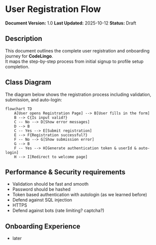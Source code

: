 # User Registration Flow

**Document Version:** 1.0
**Last Updated:** 2025-10-12
**Status:** Draft


## Description
This document outlines the complete user registration and onboarding journey for **CodeLingo**.  
It maps the step-by-step process from initial signup to profile setup completion.
## Class Diagram
The diagram below shows the registration process including validation, submission, and auto-login:

```mermaid
flowchart TD
    A[User opens Registration Page] --> B[User fills in the form]
    B --> C{Is input valid?}
    C -- No --> D[Show error messages]
    D --> B
    C -- Yes --> E[Submit registration]
    E --> F{Registration successful?}
    F -- No --> G[Show submission error]
    G --> B
    F -- Yes --> H[Generate authentication token & userId & auto-login]
    H --> I[Redirect to welcome page]
```
## Performance & Security requirements
- Validation should be fast and smooth
- Password should be hashed
- Token based authentication with autologin (as we learned before)
- Defend against SQL injection 
- HTTPS
- Defend against bots (rate limiting? captcha?)
## Onboarding Experience
- later